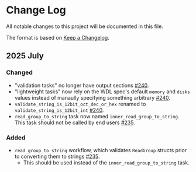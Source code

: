 # Change Log

All notable changes to this project will be documented in this file.
 
The format is based on [Keep a Changelog](http://keepachangelog.com/).
 
## 2025 July

### Changed

- "validation tasks" no longer have output sections [#240](https://github.com/stjudecloud/workflows/pull/240).
- "lightweight tasks" now rely on the WDL spec's default `memory` and `disks` values instead of manaully specifying something arbitrary [#240](https://github.com/stjudecloud/workflows/pull/240).
- `validate_string_is_12bit_oct_dec_or_hex` renamed to `validate_string_is_12bit_int` [#240](https://github.com/stjudecloud/workflows/pull/240).
- `read_group_to_string` task now named `inner_read_group_to_string`. This task should not be called by end users [#235](https://github.com/stjudecloud/workflows/pull/235).

### Added

- `read_group_to_string` workflow, which validates `ReadGroup` structs prior to converting them to strings [#235](https://github.com/stjudecloud/workflows/pull/235).
    - This should be used instead of the `inner_read_group_to_string` task.
